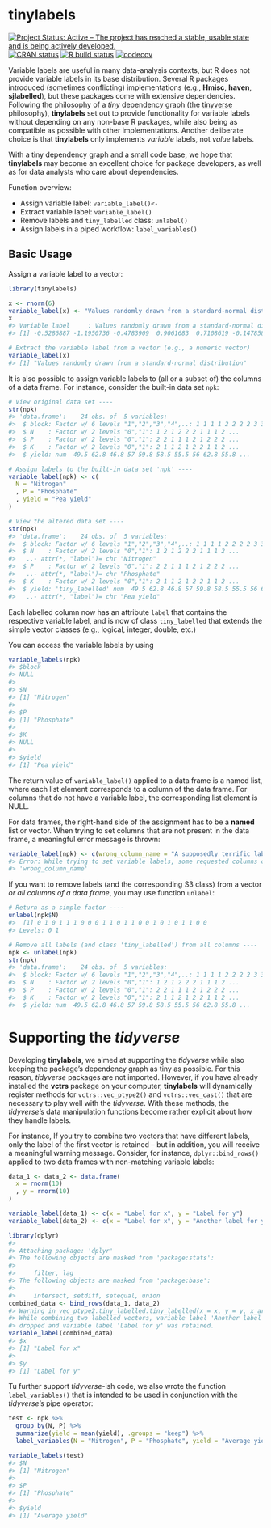 
<!-- README.md is generated from README.Rmd. Please edit that file -->

# tinylabels

<!-- badges: start -->

[![Project Status: Active – The project has reached a stable, usable
state and is being actively
developed.](https://www.repostatus.org/badges/latest/active.svg)](https://www.repostatus.org/#active)
[![CRAN
status](https://www.r-pkg.org/badges/version/tinylabels)](https://CRAN.R-project.org/package=tinylabels)
[![R build
status](https://github.com/mariusbarth/tinylabels/workflows/R-CMD-check/badge.svg)](https://github.com/mariusbarth/tinylabels/actions)
[![codecov](https://codecov.io/gh/mariusbarth/tinylabels/branch/main/graph/badge.svg?token=F8WZU5K3XY)](undefined)
<!-- badges: end -->

Variable labels are useful in many data-analysis contexts, but R does
not provide variable labels in its base distribution. Several R packages
introduced (sometimes conflicting) implementations (e.g., **Hmisc**,
**haven**, **sjlabelled**), but these packages come with extensive
dependencies. Following the philosophy of a *tiny* dependency graph (the
[tinyverse](http://www.tinyverse.org) philosophy), **tinylabels** set
out to provide functionality for variable labels without depending on
any non-base R packages, while also being as compatible as possible with
other implementations. Another deliberate choice is that **tinylabels**
only implements *variable* labels, not *value* labels.

With a tiny dependency graph and a small code base, we hope that
**tinylabels** may become an excellent choice for package developers, as
well as for data analysts who care about dependencies.

Function overview:

  - Assign variable label: `variable_label()<-`
  - Extract variable label: `variable_label()`
  - Remove labels and `tiny_labelled` class: `unlabel()`
  - Assign labels in a piped workflow: `label_variables()`

## Basic Usage

Assign a variable label to a vector:

``` r
library(tinylabels)

x <- rnorm(6)
variable_label(x) <- "Values randomly drawn from a standard-normal distribution"
x
#> Variable label     : Values randomly drawn from a standard-normal distribution
#> [1] -0.5286887 -1.1950736 -0.4783909  0.9061683  0.7108619 -0.1478586
```

``` r
# Extract the variable label from a vector (e.g., a numeric vector)
variable_label(x)
#> [1] "Values randomly drawn from a standard-normal distribution"
```

It is also possible to assign variable labels to (all or a subset of)
the columns of a data frame. For instance, consider the built-in data
set `npk`:

``` r
# View original data set ----
str(npk)
#> 'data.frame':    24 obs. of  5 variables:
#>  $ block: Factor w/ 6 levels "1","2","3","4",..: 1 1 1 1 2 2 2 2 3 3 ...
#>  $ N    : Factor w/ 2 levels "0","1": 1 2 1 2 2 2 1 1 1 2 ...
#>  $ P    : Factor w/ 2 levels "0","1": 2 2 1 1 1 2 1 2 2 2 ...
#>  $ K    : Factor w/ 2 levels "0","1": 2 1 1 2 1 2 2 1 1 2 ...
#>  $ yield: num  49.5 62.8 46.8 57 59.8 58.5 55.5 56 62.8 55.8 ...
```

``` r
# Assign labels to the built-in data set 'npk' ----
variable_label(npk) <- c(
  N = "Nitrogen"
  , P = "Phosphate"
  , yield = "Pea yield"
)

# View the altered data set ----
str(npk)
#> 'data.frame':    24 obs. of  5 variables:
#>  $ block: Factor w/ 6 levels "1","2","3","4",..: 1 1 1 1 2 2 2 2 3 3 ...
#>  $ N    : Factor w/ 2 levels "0","1": 1 2 1 2 2 2 1 1 1 2 ...
#>   ..- attr(*, "label")= chr "Nitrogen"
#>  $ P    : Factor w/ 2 levels "0","1": 2 2 1 1 1 2 1 2 2 2 ...
#>   ..- attr(*, "label")= chr "Phosphate"
#>  $ K    : Factor w/ 2 levels "0","1": 2 1 1 2 1 2 2 1 1 2 ...
#>  $ yield: 'tiny_labelled' num  49.5 62.8 46.8 57 59.8 58.5 55.5 56 62.8 55.8 ...
#>   ..- attr(*, "label")= chr "Pea yield"
```

Each labelled column now has an attribute `label` that contains the
respective variable label, and is now of class `tiny_labelled` that
extends the simple vector classes (e.g., logical, integer, double, etc.)

You can access the variable labels by using

``` r
variable_labels(npk)
#> $block
#> NULL
#> 
#> $N
#> [1] "Nitrogen"
#> 
#> $P
#> [1] "Phosphate"
#> 
#> $K
#> NULL
#> 
#> $yield
#> [1] "Pea yield"
```

The return value of `variable_label()` applied to a data frame is a
named list, where each list element corresponds to a column of the data
frame. For columns that do not have a variable label, the corresponding
list element is NULL.

For data frames, the right-hand side of the assignment has to be a
**named** list or vector. When trying to set columns that are not
present in the data frame, a meaningful error message is thrown:

``` r
variable_label(npk) <- c(wrong_column_name = "A supposedly terrific label")
#> Error: While trying to set variable labels, some requested columns could not be found in data.frame:
#> 'wrong_column_name'
```

If you want to remove labels (and the corresponding S3 class) from a
vector *or all columns of a data frame*, you may use function `unlabel`:

``` r
# Return as a simple factor ----
unlabel(npk$N)
#>  [1] 0 1 0 1 1 1 0 0 0 1 1 0 1 1 0 0 1 0 1 0 1 1 0 0
#> Levels: 0 1

# Remove all labels (and class 'tiny_labelled') from all columns ----
npk <- unlabel(npk)
str(npk)
#> 'data.frame':    24 obs. of  5 variables:
#>  $ block: Factor w/ 6 levels "1","2","3","4",..: 1 1 1 1 2 2 2 2 3 3 ...
#>  $ N    : Factor w/ 2 levels "0","1": 1 2 1 2 2 2 1 1 1 2 ...
#>  $ P    : Factor w/ 2 levels "0","1": 2 2 1 1 1 2 1 2 2 2 ...
#>  $ K    : Factor w/ 2 levels "0","1": 2 1 1 2 1 2 2 1 1 2 ...
#>  $ yield: num  49.5 62.8 46.8 57 59.8 58.5 55.5 56 62.8 55.8 ...
```

# Supporting the *tidyverse*

Developing **tinylabels**, we aimed at supporting the *tidyverse* while
also keeping the package’s dependency graph as tiny as possible. For
this reason, *tidyverse* packages are not imported. However, if you have
already installed the **vctrs** package on your computer, **tinylabels**
will dynamically register methods for `vctrs::vec_ptype2()` and
`vctrs::vec_cast()` that are necessary to play well with the
*tidyverse*. With these methods, the *tidyverse*’s data manipulation
functions become rather explicit about how they handle labels.

For instance, If you try to combine two vectors that have different
labels, only the label of the first vector is retained – but in
addition, you will receive a meaningful warning message. Consider, for
instance, `dplyr::bind_rows()` applied to two data frames with
non-matching variable labels:

``` r
data_1 <- data_2 <- data.frame(
  x = rnorm(10)
  , y = rnorm(10)
)

variable_label(data_1) <- c(x = "Label for x", y = "Label for y")
variable_label(data_2) <- c(x = "Label for x", y = "Another label for y")
```

``` r
library(dplyr)
#> 
#> Attaching package: 'dplyr'
#> The following objects are masked from 'package:stats':
#> 
#>     filter, lag
#> The following objects are masked from 'package:base':
#> 
#>     intersect, setdiff, setequal, union
combined_data <- bind_rows(data_1, data_2)
#> Warning in vec_ptype2.tiny_labelled.tiny_labelled(x = x, y = y, x_arg = x_arg, :
#> While combining two labelled vectors, variable label 'Another label for y' was
#> dropped and variable label 'Label for y' was retained.
variable_label(combined_data)
#> $x
#> [1] "Label for x"
#> 
#> $y
#> [1] "Label for y"
```

Tu further support *tidyverse*-ish code, we also wrote the function
`label_variables()` that is intended to be used in conjunction with the
*tidyverse*’s pipe operator:

``` r
test <- npk %>%
  group_by(N, P) %>%
  summarize(yield = mean(yield), .groups = "keep") %>%
  label_variables(N = "Nitrogen", P = "Phosphate", yield = "Average yield")

variable_labels(test)
#> $N
#> [1] "Nitrogen"
#> 
#> $P
#> [1] "Phosphate"
#> 
#> $yield
#> [1] "Average yield"
```
